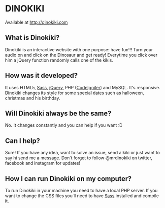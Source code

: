 # DINOKIKI
Available at http://dinokiki.com

## What is Dinokiki? 
Dinokiki is an interactive website with one purpose: have fun!!!
Turn your audio on and click on the Dinosaur and get ready!
Everytime you click over him a jQuery function randomly calls one of the kikis.

## How was it developed? 
It uses HTML5, [Sass](http://sass-lang.com/), [jQuery](https://jquery.com/), PHP ([CodeIgniter](https://codeigniter.com/)) and MySQL. It's responsive.
Dinokiki changes its style for some special dates such as halloween, christmas and his birthday.

## Will Dinokiki always be the same? 
No. It changes constantly and you can help if you want :D

## Can I help?
Sure! If you have any idea, want to solve an issue, send a kiki or just want to say hi send me a message. Don't forget to follow @mrdinokiki on twitter, facebook and instagram for updates!

## How I can run Dinokiki on my computer?
To run Dinokiki in your machine you need to have a local PHP server.
If you want to change the CSS files you'll need to have [Sass](http://sass-lang.com/) installed and compile it.

